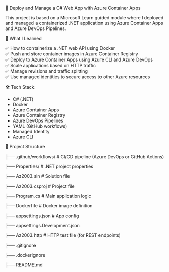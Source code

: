  🚀 Deploy and Manage a C# Web App with Azure Container Apps

This project is based on a Microsoft Learn guided module where I deployed and managed a containerized .NET application using Azure Container Apps and Azure DevOps Pipelines.

🧠 What I Learned

✅ How to containerize a .NET web API using Docker  
✅ Push and store container images in Azure Container Registry  
✅ Deploy to Azure Container Apps using Azure CLI and Azure DevOps  
✅ Scale applications based on HTTP traffic  
✅ Manage revisions and traffic splitting  
✅ Use managed identities to secure access to other Azure resources  

🛠 Tech Stack

- C# (.NET)
- Docker
- Azure Container Apps
- Azure Container Registry
- Azure DevOps Pipelines
- YAML (GitHub workflows)
- Managed Identity
- Azure CLI

📁 Project Structure

├── .github/workflows/ # CI/CD pipeline (Azure DevOps or GitHub Actions)

├── Properties/ # .NET project properties

├── Az2003.sln # Solution file

├── Az2003.csproj # Project file

├── Program.cs # Main application logic

├── Dockerfile # Docker image definition

├── appsettings.json # App config

├── appsettings.Development.json

├── Az2003.http # HTTP test file (for REST endpoints)

├── .gitignore

├── .dockerignore

├── README.md
































